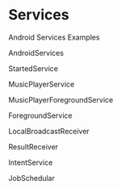# Services
Android Services Examples


AndroidServices

StartedService

MusicPlayerService

MusicPlayerForegroundService

ForegroundService

LocalBroadcastReceiver

ResultReceiver

IntentService

JobSchedular